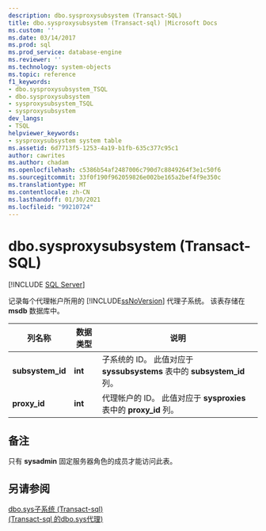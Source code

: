 ```yaml
---
description: dbo.sysproxysubsystem (Transact-SQL)
title: dbo.sysproxysubsystem (Transact-sql) |Microsoft Docs
ms.custom: ''
ms.date: 03/14/2017
ms.prod: sql
ms.prod_service: database-engine
ms.reviewer: ''
ms.technology: system-objects
ms.topic: reference
f1_keywords:
- dbo.sysproxysubsystem_TSQL
- dbo.sysproxysubsystem
- sysproxysubsystem_TSQL
- sysproxysubsystem
dev_langs:
- TSQL
helpviewer_keywords:
- sysproxysubsystem system table
ms.assetid: 6d7713f5-1253-4a19-b1fb-635c377c95c1
author: cawrites
ms.author: chadam
ms.openlocfilehash: c5386b54af2487006c790d7c8849264f3e1c50f6
ms.sourcegitcommit: 33f0f190f962059826e002be165a2bef4f9e350c
ms.translationtype: MT
ms.contentlocale: zh-CN
ms.lasthandoff: 01/30/2021
ms.locfileid: "99210724"
---
```

# <a name="dbosysproxysubsystem-transact-sql"></a>dbo.sysproxysubsystem (Transact-SQL)
[!INCLUDE [SQL Server](../../includes/applies-to-version/sqlserver.md)]

  记录每个代理帐户所用的 [!INCLUDE[ssNoVersion](../../includes/ssnoversion-md.md)] 代理子系统。 该表存储在 **msdb** 数据库中。  
  
|列名称|数据类型|说明|  
|-----------------|---------------|-----------------|  
|**subsystem_id**|**int**|子系统的 ID。 此值对应于 **syssubsystems** 表中的 **subsystem_id** 列。|  
|**proxy_id**|**int**|代理帐户的 ID。 此值对应于 **sysproxies** 表中的 **proxy_id** 列。|  
  
## <a name="remarks"></a>备注  
 只有 **sysadmin** 固定服务器角色的成员才能访问此表。  
  
## <a name="see-also"></a>另请参阅  
 [dbo.sys子系统 &#40;Transact-sql&#41;](../../relational-databases/system-tables/dbo-syssubsystems-transact-sql.md)   
 [ &#40;Transact-sql 的dbo.sys代理&#41;](../../relational-databases/system-tables/dbo-sysproxies-transact-sql.md)  
  
  
